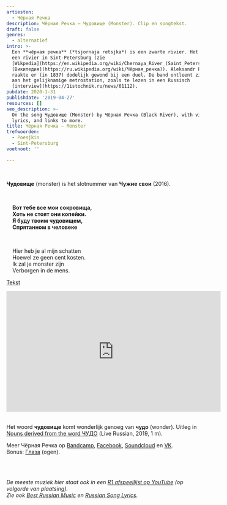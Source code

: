 ```yaml
---
artiesten:
  - Чёрная Речка
description: Чёрная Речка – Чудовище (Monster). Clip en songtekst.
draft: false
genres:
  - alternatief
intro: >-
  Een **чёрная речка** (*tsjornaja retsjka*) is een zwarte rivier. Het is ook
  een rivier in Sint-Petersburg (zie
  [Wikpedia](https://en.wikipedia.org/wiki/Chernaya_River_(Saint_Petersburg)) of
  [Википедия](https://ru.wikipedia.org/wiki/Чёрная_речка)). Aleksandr Poesjkin
  raakte er (in 1837) dodelijk gewond bij een duel. De band ontleent zijn naam
  aan het gelijknamige metrostation, zoals te lezen in een Russisch
  [interview](https://1istochnik.ru/news/61112).
pubdate: 2020-1-31
publishdate: '2019-04-27'
resources: []
seo_description: >-
  On the song Чудовище (Monster) by Чёрная Речка (Black River), with video, song
  lyrics, and links to more.
title: Чёрная Речка – Monster
trefwoorden:
  - Poesjkin
  - Sint-Petersburg
voetnoot: ''

---
```




<br/>



 **Чудовище** (monster) is het slotnummer van **Чужие свои** (2016).

 <br/>



&nbsp; &nbsp; **Вот тебе все мои сокровища,** <br/>
&nbsp; &nbsp; **Хоть не стоят они копейки.**<br/>
&nbsp; &nbsp; **Я буду твоим чудовищем,**<br/>
&nbsp; &nbsp; **Спрятанном в человеке** <br/>

<br/>

&nbsp; &nbsp; Hier heb je al mijn schatten<br/>
&nbsp; &nbsp; Hoewel ze geen cent kosten.<br/>
&nbsp; &nbsp; Ik zal je monster zijn<br/>
&nbsp; &nbsp; Verborgen in de mens.<br/>

[Tekst](https://www.musixmatch.com/lyrics/%D0%A7%D0%B5%D1%80%D0%BD%D0%B0%D1%8F-%D0%A0%D0%B5%D1%87%D0%BA%D0%B0-2/%D0%A7%D1%83%D0%B4%D0%BE%D0%B2%D0%B8%D1%89%D0%B5)

 

<iframe width="560"
height="315"
src="https://www.youtube.com/embed/-p0XDpA4SzE"
frameborder="0" allow="accelerometer; autoplay; encrypted-media;
gyroscope; picture-in-picture" allowfullscreen></iframe>

 <br/>
 <br/>


Het woord **чудовище** komt wonderlijk genoeg van **чудо** (wonder). Uitleg in [Nouns derived from the word ЧУДО](https://youtu.be/XS47Oc2aPQw) (Live Russian, 2019, 1 m).

Meer Чёрная Речка op [Bandcamp](https://chernayarechka.bandcamp.com/), [Facebook](https://www.facebook.com/chernayarechkatheband/), [Soundcloud](https://soundcloud.com/chernayarechka) en [VK](https://vk.com/chernaya.rechka).  <br/>
Bonus: [Глаза](https://www.youtube.com/watch?v=otZKQPI9e5g) (ogen). 

 <br/>

 <br/>


*De meeste muziek hier staat ook in een [R1 afspeellijst op YouTube](https://www.youtube.com/playlist?list=PLeE-zqOrSLhxfIpK2vuUJNCKSzyVBi0yM) (op volgorde van plaatsing).* <br/>
*Zie ook [Best Russian Music](https://www.youtube.com/playlist?list=PLeE-zqOrSLhxTFYDvlwUu4hYby9DojwoD) en [Russian Song Lyrics](https://www.youtube.com/playlist?list=PLeE-zqOrSLhzkRCATzT8__oNifBChVHGK).*



